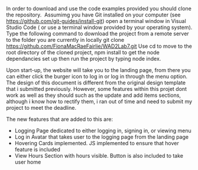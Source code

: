 In order to download and use the code examples provided you should clone the repository. 
Assumimg you have Git installed on your computer (see https://github.com/git-guides/install-git) open a terminal window in Visual Studio Code ( or use a terminal window provided by your operating system). Type the following command to download the project from a remote server to the folder you are currently in locally
git clone https://github.com/FionaMacRaeFairlie/WAD2Lab7.git
Use cd to move to the root directory of the cloned project, npm install to get the node dependancies set up then run the project by typing node index.

Upon start-up, the website will take you to the landing page, from there you can either click the burger icon to log in or log in through the menu option.
The design of this document is different from the original design template that i submitted previously. 
However, some features within this projet dont work as well as they should such as the update and add items sections, 
although i know how to rectify them, i ran out of time and need to submit my project to meet the deadline.


The new features that are added to this are: 
- Logging Page dedicated to either logging in, signing in, or viewing menu
- Log in Avatar that takes user to the logging page from the landing page
- Hovering Cards implemented. JS implemented to ensure that hover feature is included 
- View Hours Section with hours visible. Button is also included to take user home
